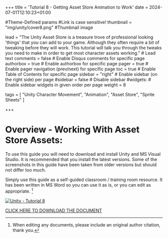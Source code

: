 +++
title = 'Tutorial 8 - Getting Asset Store Animation to Work'
date = 2024-07-01T12:10:23+01:00

#Theme-Defined params
#Link is case sensitive!
thumbnail = "img/unity/cover8.png" #Thumbnail image

lead = "The Unity Asset Store is a treasure trove of professional looking 'things' that you can add to your game.  Although they often require a bit of tweaking before they will work.  This tutorial will talk you through the tweaks you need to make in order to get most character assets working." # Lead text
comments = false # Enable Disqus comments for specific page
authorbox = true # Enable authorbox for specific page
pager = true # Enable pager navigation (prev/next) for specific page
toc = true # Enable Table of Contents for specific page
sidebar = "right" # Enable sidebar (on the right side) per page
#sidebar = false # Disable sidebar 
#widgets: # Enable sidebar widgets in given order per page
weight = 8

tags = [ "Unity Character Movement", "Animation", "Asset Store", "Sprite Sheets" ]

+++

# Overview - Working With Asset Store Assets:
To use this guide you will need to download and install Unity and MS Visual Studio. It is recommended that you install the latest versions.  Some of the screenshots in this guide have been taken from older versions but should not differ too much.  

Simply use this guide as a self-guided classroom / training room resource.  It has been written in MS Word so you can use it as is, or you can edit  as appropriate. [^*]

[![Unity - Tutorial 8](/img/unity/cover8.png)](https://drive.google.com/drive/folders/1hxdgIMkho0V_DnLFvGG2TR8vLvKI2xad?usp=sharing)

[CLICK HERE TO DOWNLOAD THE DOCUMENT](https://drive.google.com/drive/folders/1hxdgIMkho0V_DnLFvGG2TR8vLvKI2xad?usp=sharing)

[^*]: When editing any documents, please include an original author citation, thank you. 




